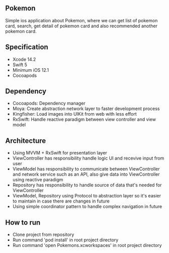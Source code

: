 ## Pokemon
Simple ios application about Pokemon, where we can get list of pokemon card, search, get detail of pokemon card and also recommended another pokemon card.

## Specification
- Xcode 14.2
- Swift 5
- Minimum iOS 12.1
- Cocoapods

## Dependency
- Cocoapods: Dependency manager
- Moya: Create abstraction network layer to faster development process
- Kingfisher: Load images into UIKit from web with less effort
- RxSwift: Handle reactive paradigm between view controller and view model

## Architecture
- Using MVVM + RxSwift for presentation layer
- ViewController has responsibility handle logic UI and recevive input from user
- ViewModel has responsibility to communicate between ViewController and network service such as an API, also give data into ViewController using reactive paradigm
- Repository has responsibility to handle source of data that's needed for ViewController
- ViewModel, Repository using Protocol to abstraction layer so it's easier to maintain in case there are changes in future
- Using simple coordinator pattern to handle complex navigation in future

## How to run
- Clone project from repository
- Run command 'pod install' in root project directory
- Run command 'open Pokemons.xcworkspaces' in root project directory